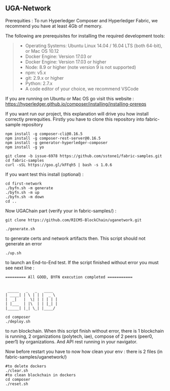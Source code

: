## UGA-Network
Prerequities :
To run Hyperledger Composer and Hyperledger Fabric, we recommend you have at least 4Gb of memory.

The following are prerequisites for installing the required development tools:
> * Operating Systems: Ubuntu Linux 14.04 / 16.04 LTS (both 64-bit), or Mac OS 10.12
> * Docker Engine: Version 17.03 or 
> * Docker Engine: Version 17.03 or higher
> * Node: 8.9 or higher (note version 9 is not supported)
> * npm: v5.x
> * git: 2.9.x or higher
> * Python: 2.7.x
> * A code editor of your choice, we recommend VSCode

If you are running on Ubuntu or Mac OS go visit this website : https://hyperledger.github.io/composer/installing/installing-prereqs


If you want run our project, this explanation will drive you how install correctly prerequities.
Firstly you have to clone this repository into fabric-sample repository

```
npm install -g composer-cli@0.16.5
npm install -g composer-rest-server@0.16.5
npm install -g generator-hyperledger-composer
npm install -g yo
```
```
git clone -b issue-6978 https://github.com/sstone1/fabric-samples.git
cd fabric-samples
curl -sSL https://goo.gl/kFFqh5 | bash -s 1.0.6
```
If you want test this install (optional) :
```
cd first-network
./byfn.sh -m generate
./byfn.sh -m up
./byfn.sh -m down
cd ..
```
Now UGAChain part (verify your in fabric-samples/) :
```
git clone https://github.com/RICM5-BlockChain/uganetwork.git
```

```
./generate.sh 
```
to generate certs and network artifacts then. This script should not generate an error
```
./up.sh 
```
to launch an End-to-End test. If the script finished without error you must see next line :
```
========= All GOOD, BYFN execution completed =========== 


 _____   _   _   ____   
| ____| | \ | | |  _ \  
|  _|   |  \| | | | | | 
| |___  | |\  | | |_| | 
|_____| |_| \_| |____/  

```

```
cd composer
./deploy.sh
```
to run blockchain. When this script finish without error, there is 1 blockchain is running, 2 organizations (polytech, iae), compose of 2 peers (peer0, peer1) by organizations. And API rest running in your navigator.

Now before restart you have to now how clean your env :
there is 2 files (in fabric-samples/uganetwork/)
```
#to delete dockers
./clear.sh
#to clean blockchain in dockers
cd composer
./reset.sh
```

